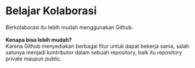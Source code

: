 # Belajar Kolaborasi
Berkolaborasi itu lebih mudah menggunakan Github.<br>
<br>
**Kenapa bisa lebih mudah?**<br>
Karena Github menyediakan berbagai fitur untuk dapat bekerja sama, salah satunya menjadi kontributor dalam sebuah repository, baik itu repository private maupun public.
